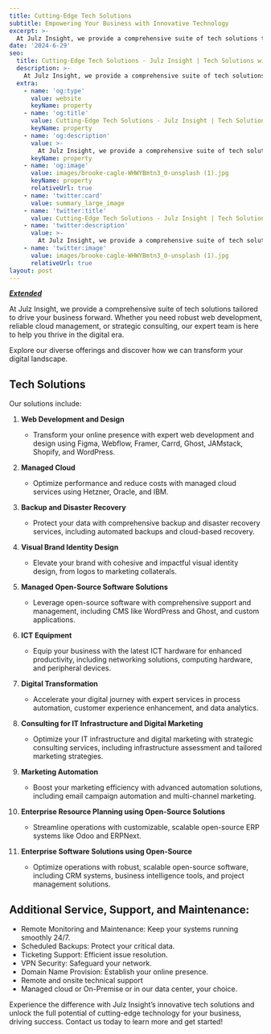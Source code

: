 ```yaml
---
title: Cutting-Edge Tech Solutions
subtitle: Empowering Your Business with Innovative Technology
excerpt: >-
  At Julz Insight, we provide a comprehensive suite of tech solutions tailored to drive your business forward. Whether you need robust web development, reliable cloud management, or strategic consulting, our expert team is here to help you thrive in the digital era. Explore our diverse offerings and discover how we can transform your digital landscape.
date: '2024-6-29'
seo:
  title: Cutting-Edge Tech Solutions - Julz Insight | Tech Solutions with Software, Web, AI, Cloud, Open-Source & Digital Transformation Expertise
  description: >-
    At Julz Insight, we provide a comprehensive suite of tech solutions tailored to drive your business forward. Whether you need robust web development, reliable cloud management, or strategic consulting, our expert team is here to help you thrive in the digital era. Explore our diverse offerings and discover how we can transform your digital landscape.
  extra:
    - name: 'og:type'
      value: website
      keyName: property
    - name: 'og:title'
      value: Cutting-Edge Tech Solutions - Julz Insight | Tech Solutions with Software, Web, AI, Cloud, Open-Source & Digital Transformation Expertise
      keyName: property
    - name: 'og:description'
      value: >-
        At Julz Insight, we provide a comprehensive suite of tech solutions tailored to drive your business forward. Whether you need robust web development, reliable cloud management, or strategic consulting, our expert team is here to help you thrive in the digital era. Explore our diverse offerings and discover how we can transform your digital landscape.
      keyName: property
    - name: 'og:image'
      value: images/brooke-cagle-WHWYBmtn3_0-unsplash (1).jpg
      keyName: property
      relativeUrl: true
    - name: 'twitter:card'
      value: summary_large_image
    - name: 'twitter:title'
      value: Cutting-Edge Tech Solutions - Julz Insight | Tech Solutions with Software, Web, AI, Cloud, Open-Source & Digital Transformation Expertise
    - name: 'twitter:description'
      value: >-
        At Julz Insight, we provide a comprehensive suite of tech solutions tailored to drive your business forward. Whether you need robust web development, reliable cloud management, or strategic consulting, our expert team is here to help you thrive in the digital era. Explore our diverse offerings and discover how we can transform your digital landscape.
    - name: 'twitter:image'
      value: images/brooke-cagle-WHWYBmtn3_0-unsplash (1).jpg
      relativeUrl: true
layout: post
---
```


***[Extended](/tech-solutions-extended)***

At Julz Insight, we provide a comprehensive suite of tech solutions tailored to drive your business forward. Whether you need robust web development, reliable cloud management, or strategic consulting, our expert team is here to help you thrive in the digital era.

Explore our diverse offerings and discover how we can transform your digital landscape.

## Tech Solutions

Our solutions include:

1. **Web Development and Design**
   - Transform your online presence with expert web development and design using Figma, Webflow, Framer, Carrd, Ghost, JAMstack, Shopify, and WordPress.

2. **Managed Cloud**
   - Optimize performance and reduce costs with managed cloud services using Hetzner, Oracle, and IBM.

3. **Backup and Disaster Recovery**
   - Protect your data with comprehensive backup and disaster recovery services, including automated backups and cloud-based recovery.

4. **Visual Brand Identity Design**
   - Elevate your brand with cohesive and impactful visual identity design, from logos to marketing collaterals.

5. **Managed Open-Source Software Solutions**
   - Leverage open-source software with comprehensive support and management, including CMS like WordPress and Ghost, and custom applications.

6. **ICT Equipment**
   - Equip your business with the latest ICT hardware for enhanced productivity, including networking solutions, computing hardware, and peripheral devices.

7. **Digital Transformation**
   - Accelerate your digital journey with expert services in process automation, customer experience enhancement, and data analytics.

8. **Consulting for IT Infrastructure and Digital Marketing**
   - Optimize your IT infrastructure and digital marketing with strategic consulting services, including infrastructure assessment and tailored marketing strategies.

9. **Marketing Automation**
   - Boost your marketing efficiency with advanced automation solutions, including email campaign automation and multi-channel marketing.

10. **Enterprise Resource Planning using Open-Source Solutions**
    - Streamline operations with customizable, scalable open-source ERP systems like Odoo and ERPNext.

11. **Enterprise Software Solutions using Open-Source**
    - Optimize operations with robust, scalable open-source software, including CRM systems, business intelligence tools, and project management solutions.

## Additional Service, Support, and Maintenance:
- Remote Monitoring and Maintenance: Keep your systems running smoothly 24/7.
- Scheduled Backups: Protect your critical data.
- Ticketing Support: Efficient issue resolution.
- VPN Security: Safeguard your network.
- Domain Name Provision: Establish your online presence.
- Remote and onsite technical support
- Managed cloud or On-Premise or in our data center, your choice.

Experience the difference with Julz Insight’s innovative tech solutions and unlock the full potential of cutting-edge technology for your business, driving success. Contact us today to learn more and get started!
